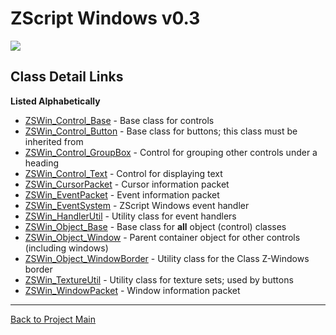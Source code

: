 # ZScript Windows v0.3

![](https://github.com/Saican/ZSWin/blob/master/README/ZSWin_Logo.png)

## Class Detail Links
**Listed Alphabetically**
- [ZSWin_Control_Base]() - Base class for controls
- [ZSWin_Control_Button]() - Base class for buttons; this class must be inherited from
- [ZSWin_Control_GroupBox]() - Control for grouping other controls under a heading
- [ZSWin_Control_Text]() - Control for displaying text
- [ZSWin_CursorPacket]() - Cursor information packet
- [ZSWin_EventPacket]() - Event information packet
- [ZSWin_EventSystem]() - ZScript Windows event handler
- [ZSWin_HandlerUtil]() - Utility class for event handlers
- [ZSWin_Object_Base]() - Base class for **all** object (control) classes
- [ZSWin_Object_Window]() - Parent container object for other controls (including windows)
- [ZSWin_Object_WindowBorder]() - Utility class for the Class Z-Windows border
- [ZSWin_TextureUtil]() - Utility class for texture sets; used by buttons
- [ZSWin_WindowPacket]() - Window information packet


------------


[Back to Project Main](https://github.com/Saican/ZSWin "Back to Project Main")
